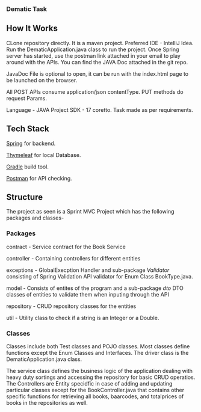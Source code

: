 ### Dematic Task

## How It Works
CLone repository directly. It is a maven project. Preferred IDE - IntelliJ Idea. Run the DematicApplication.java class to run the project.
Once Spring server has started, use the postman link attached in your email to play around with the APIs. You can find the JAVA Doc attached in the git repo.

JavaDoc File is optional to open, it can be run with the index.html page to be launched on the browser.

All POST APIs consume application/json contentType. PUT methods do request Params.

Language - JAVA Project SDK - 17 coretto. Task made as per requirements.

## Tech Stack
[Spring](https://spring.io/projects/spring-boot) for backend.

[Thymeleaf](https://www.thymeleaf.org/) for local Database.

[Gradle](https://gradle.org/) build tool.

[Postman](https://www.postman.com/) for API checking.

## Structure
The project as seen is a Sprint MVC Project which has the following packages and classes- 
### Packages
contract - Service contract for the Book Service

controller - Containing controllers for different entities

exceptions - GlobalExecption Handler and sub-package *Validator* consisting of Spring Validation API validator for Enum Class BookType.java.

model - Consists of entites of the program and a sub-package *dto* DTO classes of entities to validate them when inputing through the API

repository - CRUD repository classes for the entities

util - Utility class to check if a string is an Integer or a Double.

### Classes

Classes include both Test classes and POJO classes. Most classes define functions except the Enum Classes and Interfaces. 
The driver class is the DematicApplication.java class.

The service class defines the business logic of the application dealing with heavy duty sortings and accessing the repository for basic CRUD operatios.
The Controllers are Entity specidfic in case of adding and updating particular classes except for the BookController.java that contains other 
specific functions for retrieving all books, baarcodes, and totalprices of books in the repositories as well. 
